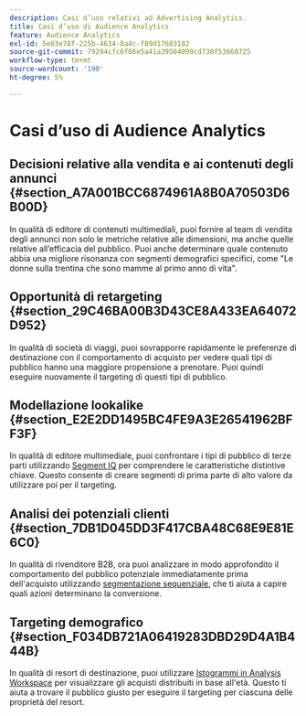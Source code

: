 ```yaml
---
description: Casi d’uso relativi ad Advertising Analytics.
title: Casi d’uso di Audience Analytics
feature: Audience Analytics
exl-id: 5e03e78f-225b-4634-8a4c-f89d17603182
source-git-commit: 79294cfc6f86e5a41a39504099cd730f53668725
workflow-type: tm+mt
source-wordcount: '190'
ht-degree: 5%

---
```


# Casi d’uso di Audience Analytics

## Decisioni relative alla vendita e ai contenuti degli annunci {#section_A7A001BCC6874961A8B0A70503D6B00D}

In qualità di editore di contenuti multimediali, puoi fornire al team di vendita degli annunci non solo le metriche relative alle dimensioni, ma anche quelle relative all’efficacia del pubblico. Puoi anche determinare quale contenuto abbia una migliore risonanza con segmenti demografici specifici, come &quot;Le donne sulla trentina che sono mamme al primo anno di vita&quot;.

## Opportunità di retargeting {#section_29C46BA00B3D43CE8A433EA64072D952}

In qualità di società di viaggi, puoi sovrapporre rapidamente le preferenze di destinazione con il comportamento di acquisto per vedere quali tipi di pubblico hanno una maggiore propensione a prenotare. Puoi quindi eseguire nuovamente il targeting di questi tipi di pubblico.

## Modellazione lookalike {#section_E2E2DD1495BC4FE9A3E26541962BFF3F}

In qualità di editore multimediale, puoi confrontare i tipi di pubblico di terze parti utilizzando [Segment IQ](https://experienceleague.adobe.com/docs/analytics/analyze/analysis-workspace/panels/segment-comparison/segment-comparison.html?lang=it) per comprendere le caratteristiche distintive chiave. Questo consente di creare segmenti di prima parte di alto valore da utilizzare poi per il targeting.

## Analisi dei potenziali clienti {#section_7DB1D045DD3F417CBA48C68E9E81E6C0}

In qualità di rivenditore B2B, ora puoi analizzare in modo approfondito il comportamento del pubblico potenziale immediatamente prima dell&#39;acquisto utilizzando [segmentazione sequenziale](https://experienceleague.adobe.com/docs/analytics/components/segmentation/segmentation-workflow/seg-sequential-build.html?lang=it), che ti aiuta a capire quali azioni determinano la conversione.

## Targeting demografico {#section_F034DB721A06419283DBD29D4A1B444B}

In qualità di resort di destinazione, puoi utilizzare [Istogrammi in Analysis Workspace](https://experienceleague.adobe.com/docs/analytics/analyze/analysis-workspace/visualizations/histogram.html?lang=it) per visualizzare gli acquisti distribuiti in base all&#39;età. Questo ti aiuta a trovare il pubblico giusto per eseguire il targeting per ciascuna delle proprietà del resort.
